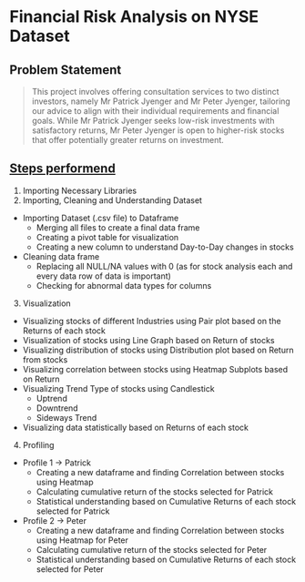 # Financial Risk Analysis on NYSE Dataset
## **Problem Statement**
> This project involves offering consultation services to two distinct investors, namely Mr Patrick Jyenger and Mr Peter Jyenger, tailoring our advice to align with their individual requirements and financial goals. While Mr Patrick Jyenger seeks low-risk investments with satisfactory returns, Mr Peter Jyenger is open to higher-risk stocks that offer potentially greater returns on investment.

## **<u>Steps performend</u>**
1. Importing Necessary Libraries
2. Importing, Cleaning and Understanding Dataset
  * Importing Dataset (.csv file) to Dataframe
    * Merging all files to create a final data frame
    * Creating a pivot table for visualization
    * Creating a new column to understand Day-to-Day changes in stocks
  * Cleaning data frame
    * Replacing all NULL/NA values with 0 (as for stock analysis each and every data row of data is important)
    * Checking for abnormal data types for columns
3. Visualization
  * Visualizing stocks of different Industries using Pair plot based on the Returns of each stock
  * Visualization of stocks using Line Graph based on Return of stocks
  * Visualizing distribution of stocks using Distribution plot based on Return from stocks
  * Visualizing correlation between stocks using Heatmap Subplots based on Return
  * Visualizing Trend Type of stocks using Candlestick
    * Uptrend
    * Downtrend
    * Sideways Trend
  * Visualizing data statistically based on Returns of each stock
4. Profiling
  * Profile 1 -> Patrick
    * Creating a new dataframe and finding Correlation between stocks using Heatmap
    * Calculating cumulative return of the stocks selected for Patrick
    * Statistical understanding based on Cumulative Returns of each stock selected for Patrick
  * Profile 2 -> Peter
    * Creating a new dataframe and finding Correlation between stocks using Heatmap for Peter
    * Calculating cumulative return of the stocks selected for Peter
    * Statistical understanding based on Cumulative Returns of each stock selected for Peter
